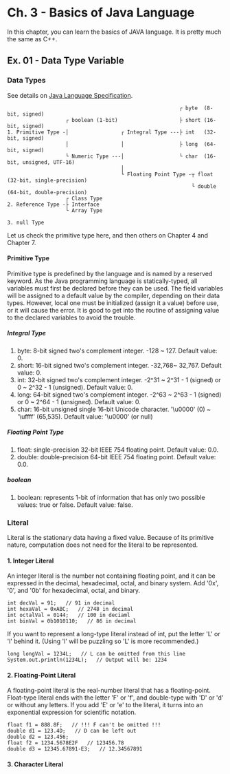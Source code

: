 # Ch. 3 - Basics of Java Language
In this chapter, you can learn the basics of JAVA language. It is pretty much the same as C++.

## Ex. 01 - Data Type Variable
### Data Types
See details on [Java Language Specification](https://docs.oracle.com/javase/specs/jls/se8/html/jls-4.html#jls-ClassOrInterfaceType).

                                                            ┌ byte  (8-bit, signed)
                       ┌ boolean (1-bit)                    ├ short (16-bit, signed)
    1. Primitive Type -│                 ┌ Integral Type ---├ int   (32-bit, signed)
                       │                 │                  ├ long  (64-bit, signed)
                       └ Numeric Type ---│                  └ char  (16-bit, unsigned, UTF-16)
                                         │
                                         └ Floating Point Type -┬ float  (32-bit, single-precision)
                                                                └ double (64-bit, double-precision)
                       ┌ Class Type
    2. Reference Type -├ Interface
                       └ Array Type
                      
    3. null Type
Let us check the primitive type here, and then others on Chapter 4 and Chapter 7.
#### Primitive Type
Primitive type is predefined by the language and is named by a reserved keyword. As the Java programming language is statically-typed, all variables must first be declared before they can be used. The field variables will be assigned to a default value by the compiler, depending on their data types. However, local one must be initialized (assign it a value) before use, or it will cause the error. It is good to get into the routine of assigning value to the declared variables to avoid the trouble.
##### Integral Type
1) byte: 8-bit signed two's complement integer. -128 ~ 127. Default value: 0.
2) short: 16-bit signed two's complement integer. -32,768~ 32,767. Default value: 0.
3) int: 32-bit signed two's complement integer. -2^31 ~ 2^31 - 1 (signed) or 0 ~ 2^32 - 1 (unsigned). Default value: 0.
4) long: 64-bit signed two's complement integer. -2^63 ~ 2^63 - 1 (signed) or 0 ~ 2^64 - 1 (unsigned). Default value: 0.
5) char: 16-bit unsigned single 16-bit Unicode character. '\u0000' (0) ~ '\uffff' (65,535). Default value: '\u0000' (or null)
##### Floating Point Type
1) float: single-precision 32-bit IEEE 754 floating point. Default value: 0.0.
2) double: double-precision 64-bit IEEE 754 floating point. Default value: 0.0.
##### boolean
1) boolean: represents 1-bit of information that has only two possible values: true or false. Default value: false.
### Literal
Literal is the stationary data having a fixed value. Because of its primitive nature, computation does not need for the literal to be represented.
#### 1. Integer Literal
An integer literal is the number not containing floating point, and it can be expressed in the decimal, hexadecimal, octal, and binary system. Add '0x', '0', and '0b' for hexadecimal, octal, and binary.

    int decVal = 91;   // 91 in decimal
    int hexaVal = 0xABC;   // 2748 in decimal
    int octalVal = 0144;   // 100 in deciaml
    int binVal = 0b1010110;   // 86 in decimal
If you want to represent a long-type literal instead of int, put the letter 'L' or 'l' behind it. (Using 'l' will be puzzling so 'L' is more recommended.)

    long longVal = 1234L;   // L can be omitted from this line
    System.out.println(1234L);   // Output will be: 1234
#### 2. Floating-Point Literal
A floating-point literal is the real-number literal that has a floating-point. Float-type literal ends with the letter 'F' or 'f', and double-type with 'D' or 'd' or without any letters. If you add 'E' or 'e' to the literal, it turns into an exponential expression for scientific notation.

    float f1 = 888.8F;   // !!! F can't be omitted !!!
    double d1 = 123.4D;   // D can be left out
    double d2 = 123.456;
    float f2 = 1234.5678E2F   // 123456.78
    double d3 = 12345.67891-E3;   // 12.34567891
    
#### 3. Character Literal

